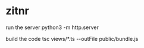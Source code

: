 # zitnr

run the server
python3 -m http.server

build the code
tsc views/*.ts --outFile public/bundle.js

